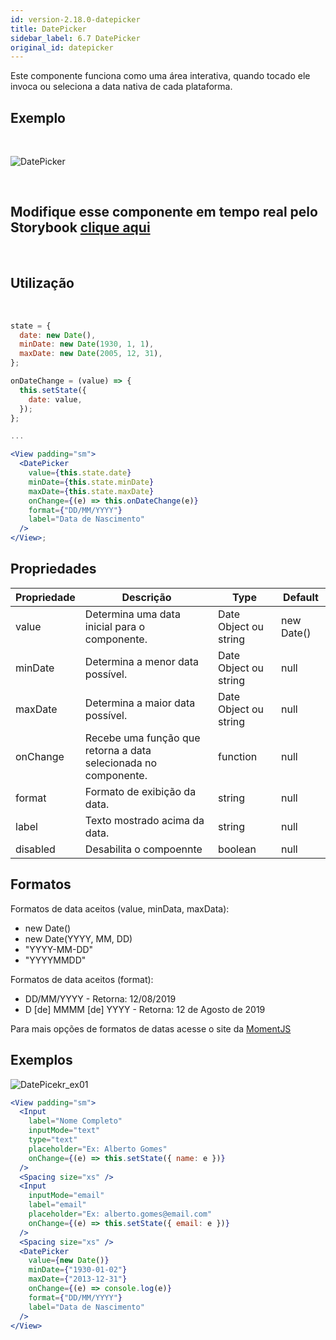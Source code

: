 ```yaml
---
id: version-2.18.0-datepicker
title: DatePicker
sidebar_label: 6.7 DatePicker
original_id: datepicker
---
```


Este componente funciona como uma área interativa, quando tocado ele invoca ou seleciona a data nativa de cada plataforma.

## Exemplo

<br>

![DatePicker](assets/images_components/v2.17.0/datepicker_ex1.png)

<br>

## Modifique esse componente em tempo real pelo Storybook [clique aqui](https://ame-miniapp-components.calindra.com.br/storybook/?path=/story/intera%C3%A7%C3%B5es-datepicker--basic)

<br>

## Utilização

<br>

```jsx harmony
state = {
  date: new Date(),
  minDate: new Date(1930, 1, 1),
  maxDate: new Date(2005, 12, 31),
};

onDateChange = (value) => {
  this.setState({
    date: value,
  });
};

...

<View padding="sm">
  <DatePicker
    value={this.state.date}
    minDate={this.state.minDate}
    maxDate={this.state.maxDate}
    onChange={(e) => this.onDateChange(e)}
    format={"DD/MM/YYYY"}
    label="Data de Nascimento"
  />
</View>;
```

## Propriedades

| Propriedade | Descrição                                                      | Type                  | Default    |
| ----------- | -------------------------------------------------------------- | --------------------- | ---------- |
| value       | Determina uma data inicial para o componente.                  | Date Object ou string | new Date() |
| minDate     | Determina a menor data possível.                               | Date Object ou string | null       |
| maxDate     | Determina a maior data possível.                               | Date Object ou string | null       |
| onChange    | Recebe uma função que retorna a data selecionada no componente. | function              | null       |
| format      | Formato de exibição da data.                                   | string                | null       |
| label       | Texto mostrado acima da data.                                  | string                | null       |
| disabled    | Desabilita o compoennte                                        | boolean               | null       |

## Formatos

Formatos de data aceitos (value, minData, maxData):

- new Date()
- new Date(YYYY, MM, DD)
- "YYYY-MM-DD"
- "YYYYMMDD"

Formatos de data aceitos (format):

- DD/MM/YYYY - Retorna: 12/08/2019
- D [de] MMMM [de] YYYY - Retorna: 12 de Agosto de 2019

Para mais opções de formatos de datas acesse o site da [MomentJS](https://momentjs.com/docs/#/displaying/format/)

## Exemplos

![DatePicekr_ex01](assets/images_components/v2.17.0/datepicker_ex2.png)

```jsx harmony
<View padding="sm">
  <Input
    label="Nome Completo"
    inputMode="text"
    type="text"
    placeholder="Ex: Alberto Gomes"
    onChange={(e) => this.setState({ name: e })}
  />
  <Spacing size="xs" />
  <Input
    inputMode="email"
    label="email"
    placeholder="Ex: alberto.gomes@email.com"
    onChange={(e) => this.setState({ email: e })}
  />
  <Spacing size="xs" />
  <DatePicker
    value={new Date()}
    minDate={"1930-01-02"}
    maxDate={"2013-12-31"}
    onChange={(e) => console.log(e)}
    format={"DD/MM/YYYY"}
    label="Data de Nascimento"
  />
</View>
```
